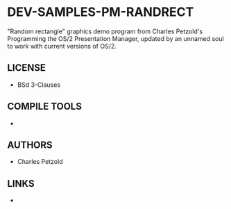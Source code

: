 # DEV-SAMPLES-PM-RANDRECT
"Random rectangle" graphics demo program from Charles Petzold's Programming the OS/2 Presentation Manager, updated by an unnamed soul to work with current versions of OS/2.

## LICENSE
* BSd 3-Clauses

## COMPILE TOOLS
* 
 
## AUTHORS
* Charles Petzold

## LINKS
* 
